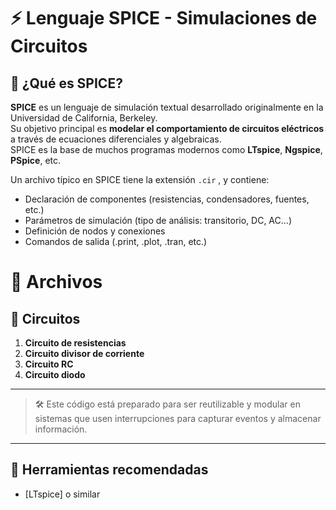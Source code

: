 # ⚡ Lenguaje SPICE - Simulaciones de Circuitos

## 🧠 ¿Qué es SPICE?

**SPICE** es un lenguaje de simulación textual desarrollado originalmente en la Universidad de California, Berkeley.  
Su objetivo principal es **modelar el comportamiento de circuitos eléctricos** a través de ecuaciones diferenciales y algebraicas.  
SPICE es la base de muchos programas modernos como **LTspice**, **Ngspice**, **PSpice**, etc.

Un archivo típico en SPICE tiene la extensión `.cir` , y contiene:

- Declaración de componentes (resistencias, condensadores, fuentes, etc.)
- Parámetros de simulación (tipo de análisis: transitorio, DC, AC…)
- Definición de nodos y conexiones
- Comandos de salida (.print, .plot, .tran, etc.)



# 📄 Archivos 

## 🧪 Circuitos 

  1. **Circuito de resistencias**
  2. **Circuito divisor de corriente**
  3. **Circuito RC**
  4. **Circuito diodo**


---

> 🛠️ Este código está preparado para ser reutilizable y modular en sistemas que usen interrupciones para capturar eventos y almacenar información.



  ---

  ## 📎 Herramientas recomendadas

  - [LTspice] o similar
